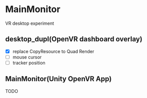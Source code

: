# MainMonitor
VR desktop experiment

## desktop_dupl(OpenVR dashboard overlay)

* [x] replace CopyResource to Quad Render 
* [ ] mouse cursor
* [ ] tracker position

## MainMonitor(Unity OpenVR App)

TODO
